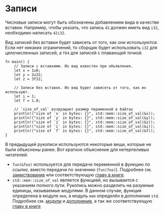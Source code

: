 # Записи

Числовые записи могут быть обозначены добавлением вида в качестве вставки. Например,
чтобы указать, что запись `42` должен иметь вид `i32`, необходимо написать `42i32`.

Вид записей без вставки будет зависеть от того, как они используются. Если нет никаких
ограничений, то сборщик будет использовать `i32` для целочисленных записей, а `f64` для
записей с плавающей точкой.

```rust,editable
fn main() {
    // Записи с вставкими. Их вид известен при объявления.
    let x = 1u8;
    let y = 2u32;
    let z = 3f32;

    // Записи без вставок. Их вид будет зависеть от того, как их используют.
    let i = 1;
    let f = 1.0;

    // `size_of_val` возвращает размер переменной в байтах
    println!("size of `x` in bytes: {}", std::mem::size_of_val(&x));
    println!("size of `y` in bytes: {}", std::mem::size_of_val(&y));
    println!("size of `z` in bytes: {}", std::mem::size_of_val(&z));
    println!("size of `i` in bytes: {}", std::mem::size_of_val(&i));
    println!("size of `f` in bytes: {}", std::mem::size_of_val(&f));
}
```

В предыдущей рукописи используются некоторые вещи, которые не были объяснены ранее.
Вот краткое объяснение для нетерпеливых читателей:

* `fun(&foo)` используется для передаче переменной в функцию *по ссылке*, вместо
  передачи по значению (`fun(foo)`). Подробнее см. [заимствование][borrow] или соответствующую
  [главу в книге](http://rurust.github.io/rust_book_ru/src/references-and-borrowing.html).
* `std::mem::size_of_val` является функцией, но вызывается с указанием *полного пути*.
  Рукопись можно разделить на разумные единицы, называемые *модулями*. В данном случае,
  функция определена в модуле `mem`, а модуль `mem` определён в *дополнении* `std`.
  Подробнее см. [модули][mod] и [дополнения][crate],
  а так же соответствующую 
  [главу в книге](http://rurust.github.io/rust_book_ru/src/crates-and-modules.html)

[borrow]: scope/borrow.html
[mod]: mod.html
[crate]: crates.html
